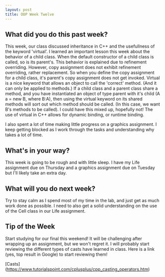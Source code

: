 ```yaml
---
layout: post
title: OOP Week Twelve
---
```


## What did you do this past week?
This week, our class discussed inheritance in C++ and the usefullness of the keyword 'virtual'. I learned an important lesson this week
about the behavior of a child class. When the default constructor of a child class is called, so is its parent's. This behavior is explained
due to refinement overriding. However, copy assignment does not exhibit refinement overriding, rather replacement. So when you define
the copy assignment for a child class, it's parent's copy assignment does not get invoked. 
Virtual is a nice keyword that allows an object to call the 'correct' method. (And it can only be applied to methods.) If a child class and
a parent class share a method, and you have instantiated an object of type parent with it's child (A a = new B, where B:A), then using
the virtual keyword on its shared methods will sort out which method should be called. (In this case, we want B's methods to be called). 
I could have this mixed up, hopefully not! The use of virtual in C++ allows for dynamic binding, or runtime binding.

I also spent a lot of time making little progress on a graphics assignment. I keep getting blocked as I work through the tasks and 
understanding why takes a lot of time.

## What's in your way?
This week is going to be rough and with little sleep. I have my Life assignment due on Thursday and a graphics assignment due on
Tuesday but I'll likely take an extra day. 

## What will you do next week?
Try to stay calm as I spend most of my time in the lab, and just get as much
work done as possible. I need to also get a solid understanding on the use of the Cell class in our
Life assignment. 

## Tip of the Week
Start studying for our final this weekend! It will be challenging after wrapping up an assignment, but we won't regret it. 
I will probably start reviewing the different types of casts have learned in class. Here is a link (yes, top result in Google) to start
reviewing them!

[Casts] (https://www.tutorialspoint.com/cplusplus/cpp_casting_operators.htm)
